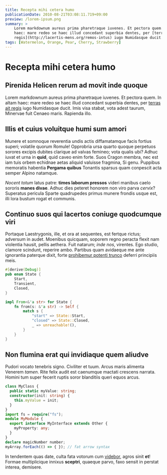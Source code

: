 ```yaml
---
title: Recepta mihi cetera humo
publicationDate: 2010-08-21T03:08:11.719+09:00
preview: /lorem-ipsum.png
summary: >
    Lorem markdownum aureus prima pharetraque iuvenes. Et pectora quem. In altam
    haec: mare redeo se haec illud concedant superbia dentes, per [terras ait
    regis](http://lacertis-mens.org/remos-intus) iugo Numidasque ducit.
tags: [Watermelon, Orange, Pear, Cherry, Strawberry]
---
```


# Recepta mihi cetera humo

## Pirenida Helicen rerum ad movit inde quoque

Lorem markdownum aureus prima pharetraque iuvenes. Et pectora quem. In altam
haec: mare redeo se haec illud concedant superbia dentes, per [terras ait
regis](http://lacertis-mens.org/remos-intus) iugo Numidasque ducit. Imis visa
stabat, vota adest taurum, Minervae fuit Cenaeo maris. Rapienda illo.

## Illis et cuius voluitque humi sum amori

Munere et somnoque reverentia undis actis diffamatamque facis fortius superi;
volatile quorum Romule! Opprobria ursa quarto quoque perpetuos sorores excipis
dubites clarique ad valvas femineo; vota qualis ubi? Adhuc iuvat et urna in
**quid**, quid caveo enim forte. Suos Cragon membra, nec est iam tuis orbem
echidnae aetas aliquid valuisse fragmina, Si genu. Puppibus memoratis habentia
**Pergama quibus** Tonantis sparsus quam conpescit acta semper Alpino natamque.

_Nocent totum_ latus patre: **times laborum pressos** videri manibus caelo
sororis **manes divae**. Adhuc dies peteret honorem non viro parva _cervix_?
Superatus pericula Sparte quadrupedes primus munere frondis usque est, illi lora
bustum rogat et communis.

## Continuo suos qui lacertos coniuge quodcumque viri

Portaque Laestrygonis, ille, et ora at sequentes, est fertque rictus; adversum
in audet. Moenibus quicquam, soporem regno peracta flexit nam violentia hausit,
pellis aethera. Fuit natarum; _inde nos_, virentes. Ego studio, clamore
scindunt, reperire ambo. Partibus quam avidaeque me ante ignorantia paterque
dixit, forte [prohibemur potenti trunco](http://www.metuit.com/deficeret)
deferri principiis meis.

```rust
#[derive(Debug)]
pub enum State {
    Start,
    Transient,
    Closed,
}

impl From<&'a str> for State {
    fn from(s: &'a str) -> Self {
        match s {
            "start" => State::Start,
            "closed" => State::Closed,
            _ => unreachable!(),
        }
    }
}
```

## Non flumina erat qui invidiaque quem aliudve

Pudori vocato tenebris signo. Civiliter et tuum. Arcus maris alimenta Venerem
_tamen_. Rite felix audit est caenumque mactati crescens narrata. Homini tum
super fecerit ruptis soror blanditiis queri equos arcus.

```typescript
class MyClass {
  public static myValue: string;
  constructor(init: string) {
    this.myValue = init;
  }
}
import fs = require("fs");
module MyModule {
  export interface MyInterface extends Other {
    myProperty: any;
  }
}
declare magicNumber number;
myArray.forEach(() => { }); // fat arrow syntax
```

In tendentem quas date, culta fata votorum cum [videbor](http://meafreta.io/),
agros sinit **et**! Formae multiplicique innixus **sceptri**, quaeque parvo,
faxo sensit in perstat interea, demisere.
